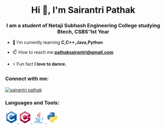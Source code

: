 <h1 align="center">Hi 👋, I'm Sairantri Pathak</h1>
<h3 align="center">I am a student of Netaji Subhash Engineering College studying Btech, CSBS'1st Year</h3>

- 🌱 I’m currently learning **C,C++,Java,Python**

- 📫 How to reach me **pathaksairantri@gmail.com**

- ⚡ Fun fact **I love to dance.**

<h3 align="left">Connect with me:</h3>
<p align="left">
<a href="https://linkedin.com/in/sairantri pathak" target="blank"><img align="center" src="https://raw.githubusercontent.com/rahuldkjain/github-profile-readme-generator/master/src/images/icons/Social/linked-in-alt.svg" alt="sairantri pathak" height="30" width="40" /></a>
</p>

<h3 align="left">Languages and Tools:</h3>
<p align="left"> <a href="https://www.cprogramming.com/" target="_blank"> <img src="https://raw.githubusercontent.com/devicons/devicon/master/icons/c/c-original.svg" alt="c" width="40" height="40"/> </a> <a href="https://www.w3schools.com/cpp/" target="_blank"> <img src="https://raw.githubusercontent.com/devicons/devicon/master/icons/cplusplus/cplusplus-original.svg" alt="cplusplus" width="40" height="40"/> </a> <a href="https://www.java.com" target="_blank"> <img src="https://raw.githubusercontent.com/devicons/devicon/master/icons/java/java-original.svg" alt="java" width="40" height="40"/> </a> <a href="https://www.python.org" target="_blank"> <img src="https://raw.githubusercontent.com/devicons/devicon/master/icons/python/python-original.svg" alt="python" width="40" height="40"/> </a> </p>
